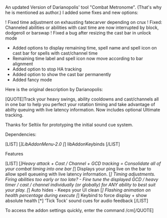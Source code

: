An updated Version of Darianopolis' tool "Combat Metronome". (That's why he is mentioned as author.)
I added some fixes and new options:


!  Fixed time adjustment on exhausting fatecarver depending on crux
!  Fixed: Channeled abilities or abilities with cast time are now interrupted by block, dodgeroll or barswap
!  Fixed a bug after resizing the cast bar in unlock mode
+  Added options to display remaining time, spell name and spell icon on cast bar for spells with cast/channel time
+  Remaining time label and spell icon now move according to bar alignment
+  Added option to stop HA tracking
+  Added option to show the cast bar permanently
+  Added fancy mode

Here is the original description by Darianopolis:

[QUOTE]Track your heavy swings, ability cooldowns and cast/channels all in one bar to help you perfect your rotation timing and take advantage of abilty queuing with live latency information.
Now includes optional Ultimate tracking.

Thanks for Seltiix for prototyping the initial sound cue system.

Dependencies:

[LIST]
[*]LibAddonMenu-2.0
[*]    libAddonKeybinds
[/LIST]

Features

[LIST]
[*]Heavy attack + Cast / Channel + GCD tracking = Consolidate all of your combat timing into one bar
[*]    Displays your ping live on the bar to allow spell queueing with live latency information.
[*]    Timing adjustments. Firing abilities too early or too late? - Fine tune the displayed GCD / heavy timer / cast / channel individually (or globally) for ANY ability to best suit your play.
[*]    Auto hides - Keeps your UI clean
[*]    Flashing animation on health percentage during execute
[*]    Keybind to force display + show absolute health
[*]    'Tick Tock' sound cues for audio feedback
[/LIST]

To access the addon settings quickly, enter the command /cm[/QUOTE]